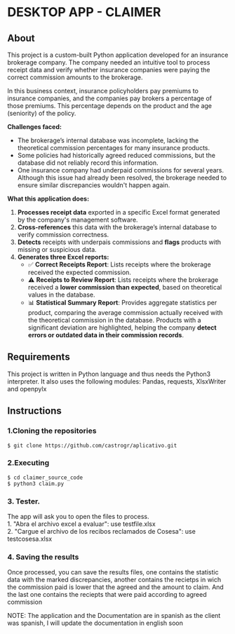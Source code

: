 # DESKTOP APP - CLAIMER

## About

This project is a custom-built Python application developed for an insurance brokerage company. The company needed an intuitive tool to process receipt data and verify whether insurance companies were paying the correct commission amounts to the brokerage.

In this business context, insurance policyholders pay premiums to insurance companies, and the companies pay brokers a percentage of those premiums. This percentage depends on the product and the age (seniority) of the policy. 

**Challenges faced:**  
- The brokerage’s internal database was incomplete, lacking the theoretical commission percentages for many insurance products.
- Some policies had historically agreed reduced commissions, but the database did not reliably record this information.
- One insurance company had underpaid commissions for several years. Although this issue had already been resolved, the brokerage needed to ensure similar discrepancies wouldn't happen again.

**What this application does:**  
1. **Processes receipt data** exported in a specific Excel format generated by the company's management software.  
2. **Cross-references** this data with the brokerage’s internal database to verify commission correctness.  
3. **Detects** receipts with underpais commissions and **flags** products with missing or suspicious data.  
4. **Generates three Excel reports:**
   - ✅ **Correct Receipts Report**: Lists receipts where the brokerage received the expected commission.  
   - ⚠️ **Receipts to Review Report**: Lists receipts where the brokerage received a **lower commission than expected**, based on theoretical values in the database.
   - 📊 **Statistical Summary Report**: Provides aggregate statistics per product, comparing the average commission actually received with the theoretical commission in the database. Products with a significant deviation are highlighted, helping the company **detect errors or outdated data in their commission records**.  

## Requirements 

This project is written in Python language and thus needs the Python3 interpreter. It also uses the following modules: Pandas, requests, XlsxWriter and openpylx

## Instructions

### 1.Cloning the repositories  
```shell
$ git clone https://github.com/castrogr/aplicativo.git
```
### 2.Executing  
```shell
$ cd claimer_source_code
$ python3 claim.py
```
### 3. Tester. 
The app will ask you to open the files to process. <br>
	1. "Abra el archivo excel a evaluar": use testfile.xlsx <br>
 	2. "Cargue el archivo de los recibos reclamados de Cosesa": use testcosesa.xlsx
### 4. Saving the results
Once processed, you can save the results files, one contains the statistic data with the marked discrepancies, another contains the recietps in wich the commission paid is lower that the agreed and the amount to claim. And the last one contains the reciepts that were paid according to agreed commission


NOTE: The application and the Documentation are in spanish as the client was spanish, I will update the documentation in english soon
